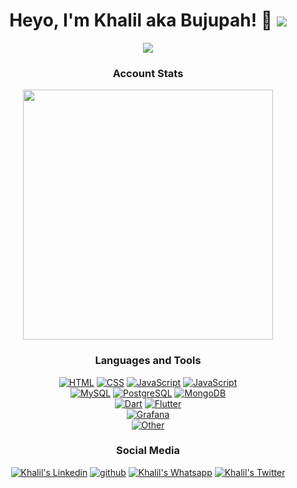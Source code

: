 
<center>
    <h1> Heyo, I'm <a>Khalil</a> aka Bujupah! 👋 <img src="https://komarev.com/ghpvc/?username=bujupah&style=flat-square"/></h1>
    <img src="https://lanyard-profile-readme.vercel.app/api/289859406110392321" />
</center>

<h3 align="center">Account Stats</h3>
<center>
<img width=400 src="https://github-readme-stats.vercel.app/api?username=bujupah&count_private=true&show_icons=true&theme=dark" />
</center>

<h3 align="center">Languages and Tools</h3>
<p align="center">
<a href="https://www.w3.org/html" target="_blank" rel="nofollow"><img alt="HTML" src="https://img.shields.io/badge/HTML5-E34F26?style=for-the-badge&logo=html5&logoColor=white" /></a>
<a href="https://www.w3schools.com/css" target="_blank" rel="nofollow"><img alt="CSS" src="https://img.shields.io/badge/CSS3-1572B6?style=for-the-badge&logo=css3&logoColor=white" /></a>
<a href="https://developer.mozilla.org/en-US/docs/Web/JavaScript" target="_blank" rel="nofollow"><img alt="JavaScript" src="https://img.shields.io/badge/JavaScript-323330?style=for-the-badge&logo=javascript&logoColor=F7DF1E" /></a>
<a href="https://developer.mozilla.org/en-US/docs/Web/JavaScript" target="_blank" rel="nofollow"><img alt="JavaScript" src="https://img.shields.io/badge/TypeScript-1572B6?style=for-the-badge&logo=typescript&logoColor=white" /></a>
<br>
<a href="https://www.mysql.com" target="_blank" rel="nofollow"><img alt="MySQL" src="https://img.shields.io/badge/MySQL-f29209?style=for-the-badge&logo=mysql&logoColor=white" /></a>
<a href="https://www.postgres.com" target="_blank" rel="nofollow"><img alt="PostgreSQL" src="https://img.shields.io/badge/Postgres-2f6792?style=for-the-badge&logo=postgresql&logoColor=white" /></a>
<a href="https://www.mongodb.com" target="_blank" rel="nofollow"><img alt="MongoDB" src="https://img.shields.io/badge/MongoDB-4EA94B?style=for-the-badge&logo=mongodb&logoColor=white" /></a>
<br>
<a href="https://www.dart.dev" target="_blank" rel="nofollow"><img alt="Dart" src="https://img.shields.io/badge/Dart-3776AB?style=for-the-badge&logo=dart" /></a>
<a href="https://www.flutter.dev" target="_blank" rel="nofollow"><img alt="Flutter" src="https://img.shields.io/badge/flutter-45d1fd?style=for-the-badge&logo=flutter&logoColor=white" /></a>
<br>
<a href="https://www.grafana.com" target="_blank" rel="nofollow"><img alt="Grafana" src="https://img.shields.io/badge/Grafana-212121?style=for-the-badge&logo=grafana" /></a>
<br>
<a href="#" target="_blank" rel="nofollow"><img alt="Other" src="https://img.shields.io/badge/AND MORE...-323330?style=for-the-badge" /></a>


<h3 align="center">Social Media</h3>
<p align="center">
  <a href="https://www.linkedin.com/in/khalilmejdi/" target="_blank" rel="nofollow"><img alt="Khalil's Linkedin" src="https://img.shields.io/badge/Linkedin-0a66c2?style=for-the-badge&logo=linkedin&logoColor=white" /></a>
  <a href="https://github.com/teejayx6" target="_blank" rel="nofollow"><img alt="github" src="https://img.shields.io/badge/GitHub-100000?style=for-the-badge&logo=github&logoColor=white" /></a>
  <a href="https://wa.me/21627782201" target="_blank" rel="nofollow"><img alt="Khalil's Whatsapp" src="https://img.shields.io/badge/Whatsapp-128C7E?style=for-the-badge&logo=whatsapp&logoColor=white" /></a>
  <a href="https://twitter.com/bujupah" target="_blank" rel="nofollow"><img alt="Khalil's Twitter" src="https://img.shields.io/badge/Twitter-1DA1F2?style=for-the-badge&logo=twitter&logoColor=white" /></a>
</p>